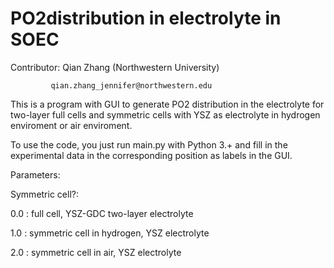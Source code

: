 # PO2distribution in electrolyte in SOEC

Contributor: Qian Zhang (Northwestern University)

             qian.zhang_jennifer@northwestern.edu
             
This is a program with GUI to generate PO2 distribution in the electrolyte for two-layer full cells and symmetric cells with YSZ as electrolyte in hydrogen enviroment or air enviroment.

To use the code, you just run main.py with Python 3.+ and fill in the experimental data in the corresponding position as labels in the GUI.

Parameters:

Symmetric cell?: 

0.0 : full cell, YSZ-GDC two-layer electrolyte

1.0 : symmetric cell in hydrogen, YSZ electrolyte
                 
2.0 : symmetric cell in air, YSZ electrolyte
